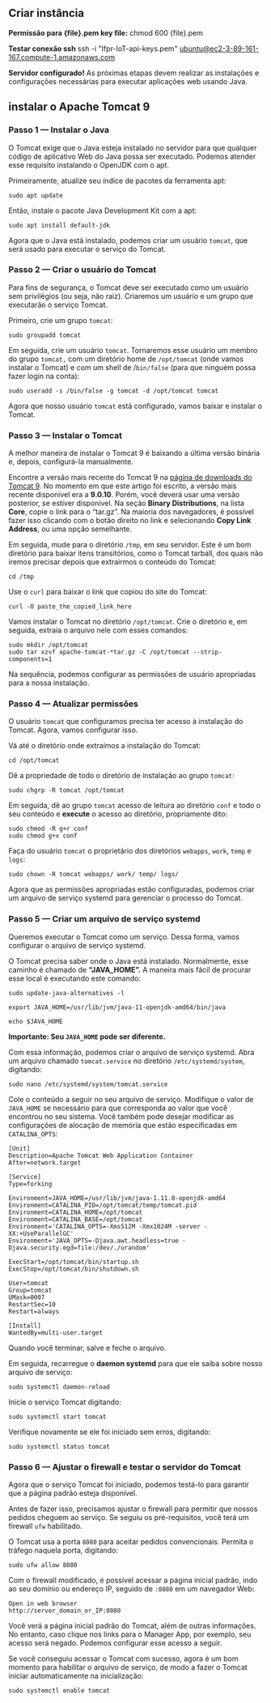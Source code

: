 ## Criar instância

**Permissão para {file}.pem key file:**
chmod 600 {file}.pem

**Testar conexão ssh**
ssh -i "Ifpr-IoT-api-keys.pem" ubuntu@ec2-3-89-161-167.compute-1.amazonaws.com


**Servidor configurado!** As próximas etapas devem realizar as instalações e configurações necessárias para executar aplicações web usando Java.

## instalar o Apache Tomcat 9

### Passo 1 — Instalar o Java

O Tomcat exige que o Java esteja instalado no servidor para que qualquer código de aplicativo Web do Java possa ser executado. Podemos atender esse requisito instalando o OpenJDK com o apt.

Primeiramente, atualize seu índice de pacotes da ferramenta apt:

```
sudo apt update
```

Então, instale o pacote Java Development Kit com a apt:

```
sudo apt install default-jdk
```
Agora que o Java está instalado, podemos criar um usuário  `tomcat`, que será usado para executar o serviço do Tomcat.

### Passo 2 — Criar o usuário do Tomcat

Para fins de segurança, o Tomcat deve ser executado como um usuário sem privilégios (ou seja, não raiz). Criaremos um usuário e um grupo que executarão o serviço Tomcat.

Primeiro, crie um grupo  `tomcat`:

```
sudo groupadd tomcat
```
Em seguida, crie um usuário  `tomcat`. Tornaremos esse usuário um membro do grupo  `tomcat,`  com um diretório home de  `/opt/tomcat`  (onde vamos instalar o Tomcat) e com um shell de /`bin/false`  (para que ninguém possa fazer login na conta):

```
sudo useradd -s /bin/false -g tomcat -d /opt/tomcat tomcat
```

Agora que nosso usuário  `tomcat`  está configurado, vamos baixar e instalar o Tomcat.

### Passo 3 — Instalar o Tomcat

A melhor maneira de instalar o Tomcat 9 é baixando a última versão binária e, depois, configurá-la manualmente.

Encontre a versão mais recente do Tomcat 9 na  [página de downloads do Tomcat 9](https://tomcat.apache.org/download-90.cgi). No momento em que este artigo foi escrito, a versão mais recente disponível era a  **9.0.10**. Porém, você deverá usar uma versão posterior, se estiver disponível. Na seção  **Binary Distributions**, na lista  **Core**, copie o link para o “tar.gz”. Na maioria dos navegadores, é possível fazer isso clicando com o botão direito no link e selecionando  **Copy Link Address**, ou uma opção semelhante.

Em seguida, mude para o diretório  `/tmp`, em seu servidor. Este é um bom diretório para baixar itens transitórios, como o Tomcat tarball, dos quais não iremos precisar depois que extrairmos o conteúdo do Tomcat:

```
cd /tmp
```

Use o  `curl`  para baixar o link que copiou do site do Tomcat:

```
curl -O paste_the_copied_link_here
```

Vamos instalar o Tomcat no diretório  `/opt/tomcat`. Crie o diretório e, em seguida, extraia o arquivo nele com esses comandos:

```
sudo mkdir /opt/tomcat
sudo tar xzvf apache-tomcat-*tar.gz -C /opt/tomcat --strip-components=1
```

Na sequência, podemos configurar as permissões de usuário apropriadas para a nossa instalação.

### Passo 4 — Atualizar permissões

O usuário  `tomcat`  que configuramos precisa ter acesso à instalação do Tomcat. Agora, vamos configurar isso.

Vá até o diretório onde extraímos a instalação do Tomcat:
```
cd /opt/tomcat
```

Dê a propriedade de todo o diretório de instalação ao grupo  `tomcat`:

```
sudo chgrp -R tomcat /opt/tomcat
```

Em seguida, dê ao grupo  `tomcat`  acesso de leitura ao diretório  `conf`  e todo o seu conteúdo e  **execute**  o acesso ao diretório, propriamente dito:

```
sudo chmod -R g+r conf
sudo chmod g+x conf
```

Faça do usuário  `tomcat`  o proprietário dos diretórios  `webapps`,  `work`,  `temp`  e  `logs`:

```
sudo chown -R tomcat webapps/ work/ temp/ logs/
```

Agora que as permissões apropriadas estão configuradas, podemos criar um arquivo de serviço systemd para gerenciar o processo do Tomcat.

### Passo 5 — Criar um arquivo de serviço systemd

Queremos executar o Tomcat como um serviço. Dessa forma, vamos configurar o arquivo de serviço systemd.

O Tomcat precisa saber onde o Java está instalado. Normalmente, esse caminho é chamado de **“JAVA_HOME”.** A maneira mais fácil de procurar esse local é executando este comando:

```
sudo update-java-alternatives -l
```
```
export JAVA_HOME=/usr/lib/jvm/java-11-openjdk-amd64/bin/java
```
```
echo $JAVA_HOME
```

**Importante: Seu  `JAVA_HOME`  pode ser diferente.**

Com essa informação, podemos criar o arquivo de serviço systemd. Abra um arquivo chamado  `tomcat.service`  no diretório  `/etc/systemd/system`, digitando:

```
sudo nano /etc/systemd/system/tomcat.service
```

Cole o conteúdo a seguir no seu arquivo de serviço. Modifique o valor de  `JAVA_HOME`  se necessário para que corresponda ao valor que você encontrou no seu sistema. Você também pode desejar modificar as configurações de alocação de memória que estão especificadas em  `CATALINA_OPTS`:

```
[Unit]
Description=Apache Tomcat Web Application Container
After=network.target

[Service]
Type=forking

Environment=JAVA_HOME=/usr/lib/jvm/java-1.11.0-openjdk-amd64
Environment=CATALINA_PID=/opt/tomcat/temp/tomcat.pid
Environment=CATALINA_HOME=/opt/tomcat
Environment=CATALINA_BASE=/opt/tomcat
Environment='CATALINA_OPTS=-Xms512M -Xmx1024M -server -XX:+UseParallelGC'
Environment='JAVA_OPTS=-Djava.awt.headless=true -Djava.security.egd=file:/dev/./urandom'

ExecStart=/opt/tomcat/bin/startup.sh
ExecStop=/opt/tomcat/bin/shutdown.sh

User=tomcat
Group=tomcat
UMask=0007
RestartSec=10
Restart=always

[Install]
WantedBy=multi-user.target
```

Quando você terminar, salve e feche o arquivo.

Em seguida, recarregue o **daemon systemd** para que ele saiba sobre nosso arquivo de serviço:

```
sudo systemctl daemon-reload
```

Inicie o serviço Tomcat digitando:

```
sudo systemctl start tomcat
```

Verifique novamente se ele foi iniciado sem erros, digitando:

```
sudo systemctl status tomcat
```

### Passo 6 — Ajustar o firewall e testar o servidor do Tomcat

Agora que o serviço Tomcat foi iniciado, podemos testá-lo para garantir que a página padrão esteja disponível.

Antes de fazer isso, precisamos ajustar o firewall para permitir que nossos pedidos cheguem ao serviço. Se seguiu os pré-requisitos, você terá um firewall  `ufw`  habilitado.

O Tomcat usa a porta  `8080`  para aceitar pedidos convencionais. Permita o tráfego naquela porta, digitando:

```
sudo ufw allow 8080
```

Com o firewall modificado, é possível acessar a página inicial padrão, indo ao seu domínio ou endereço IP, seguido de  `:8080`  em um navegador Web:

```
Open in web browser
http://server_domain_or_IP:8080
```

Você verá a página inicial padrão do Tomcat, além de outras informações. No entanto, caso clique nos links para o Manager App, por exemplo, seu acesso será negado. Podemos configurar esse acesso a seguir.

Se você conseguiu acessar o Tomcat com sucesso, agora é um bom momento para habilitar o arquivo de serviço, de modo a fazer o Tomcat iniciar automaticamente na inicialização:

```
sudo systemctl enable tomcat
```
